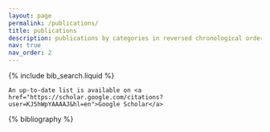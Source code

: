 ```yaml
---
layout: page
permalink: /publications/
title: publications
description: publications by categories in reversed chronological order. generated by jekyll-scholar.
nav: true
nav_order: 2
---
```


<!-- _pages/publications.md -->

<!-- Bibsearch Feature -->

{% include bib_search.liquid %}

<div class="publications">

```
An up-to-date list is available on <a href="https://scholar.google.com/citations?user=KJ5hWpYAAAAJ&hl=en">Google Scholar</a>
```

{% bibliography %}

</div>
